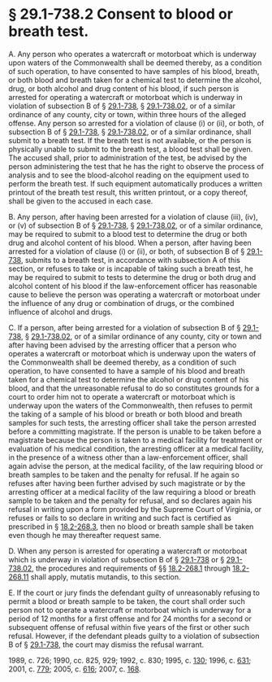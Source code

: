 # § 29.1-738.2 Consent to blood or breath test.

<p>A. Any person who operates a watercraft or motorboat which is underway upon waters of the Commonwealth shall be deemed thereby, as a condition of such operation, to have consented to have samples of his blood, breath, or both blood and breath taken for a chemical test to determine the alcohol, drug, or both alcohol and drug content of his blood, if such person is arrested for operating a watercraft or motorboat which is underway in violation of subsection B of § <a href='http://law.lis.virginia.gov/vacode/29.1-738/'>29.1-738</a>, § <a href='http://law.lis.virginia.gov/vacode/29.1-738.02/'>29.1-738.02</a>, or of a similar ordinance of any county, city or town, within three hours of the alleged offense. Any person so arrested for a violation of clause (i) or (ii), or both, of subsection B of § <a href='http://law.lis.virginia.gov/vacode/29.1-738/'>29.1-738</a>, § <a href='http://law.lis.virginia.gov/vacode/29.1-738.02/'>29.1-738.02</a>, or of a similar ordinance, shall submit to a breath test. If the breath test is not available, or the person is physically unable to submit to the breath test, a blood test shall be given. The accused shall, prior to administration of the test, be advised by the person administering the test that he has the right to observe the process of analysis and to see the blood-alcohol reading on the equipment used to perform the breath test. If such equipment automatically produces a written printout of the breath test result, this written printout, or a copy thereof, shall be given to the accused in each case.</p><p>B. Any person, after having been arrested for a violation of clause (iii), (iv), or (v) of subsection B of § <a href='http://law.lis.virginia.gov/vacode/29.1-738/'>29.1-738</a>, § <a href='http://law.lis.virginia.gov/vacode/29.1-738.02/'>29.1-738.02</a>, or of a similar ordinance, may be required to submit to a blood test to determine the drug or both drug and alcohol content of his blood. When a person, after having been arrested for a violation of clause (i) or (ii), or both, of subsection B of § <a href='http://law.lis.virginia.gov/vacode/29.1-738/'>29.1-738</a>, submits to a breath test, in accordance with subsection A of this section, or refuses to take or is incapable of taking such a breath test, he may be required to submit to tests to determine the drug or both drug and alcohol content of his blood if the law-enforcement officer has reasonable cause to believe the person was operating a watercraft or motorboat under the influence of any drug or combination of drugs, or the combined influence of alcohol and drugs.</p><p>C. If a person, after being arrested for a violation of subsection B of § <a href='http://law.lis.virginia.gov/vacode/29.1-738/'>29.1-738</a>, § <a href='http://law.lis.virginia.gov/vacode/29.1-738.02/'>29.1-738.02</a>, or of a similar ordinance of any county, city or town and after having been advised by the arresting officer that a person who operates a watercraft or motorboat which is underway upon the waters of the Commonwealth shall be deemed thereby, as a condition of such operation, to have consented to have a sample of his blood and breath taken for a chemical test to determine the alcohol or drug content of his blood, and that the unreasonable refusal to do so constitutes grounds for a court to order him not to operate a watercraft or motorboat which is underway upon the waters of the Commonwealth, then refuses to permit the taking of a sample of his blood or breath or both blood and breath samples for such tests, the arresting officer shall take the person arrested before a committing magistrate. If the person is unable to be taken before a magistrate because the person is taken to a medical facility for treatment or evaluation of his medical condition, the arresting officer at a medical facility, in the presence of a witness other than a law-enforcement officer, shall again advise the person, at the medical facility, of the law requiring blood or breath samples to be taken and the penalty for refusal. If he again so refuses after having been further advised by such magistrate or by the arresting officer at a medical facility of the law requiring a blood or breath sample to be taken and the penalty for refusal, and so declares again his refusal in writing upon a form provided by the Supreme Court of Virginia, or refuses or fails to so declare in writing and such fact is certified as prescribed in § <a href='http://law.lis.virginia.gov/vacode/18.2-268.3/'>18.2-268.3</a>, then no blood or breath sample shall be taken even though he may thereafter request same.</p><p>D. When any person is arrested for operating a watercraft or motorboat which is underway in violation of subsection B of § <a href='http://law.lis.virginia.gov/vacode/29.1-738/'>29.1-738</a> or § <a href='http://law.lis.virginia.gov/vacode/29.1-738.02/'>29.1-738.02</a>, the procedures and requirements of §§ <a href='http://law.lis.virginia.gov/vacode/18.2-268.1/'>18.2-268.1</a> through <a href='http://law.lis.virginia.gov/vacode/18.2-268.11/'>18.2-268.11</a> shall apply, mutatis mutandis, to this section.</p><p>E. If the court or jury finds the defendant guilty of unreasonably refusing to permit a blood or breath sample to be taken, the court shall order such person not to operate a watercraft or motorboat which is underway for a period of 12 months for a first offense and for 24 months for a second or subsequent offense of refusal within five years of the first or other such refusal. However, if the defendant pleads guilty to a violation of subsection B of § <a href='http://law.lis.virginia.gov/vacode/29.1-738/'>29.1-738</a>, the court may dismiss the refusal warrant.</p><p>1989, c. 726; 1990, cc. 825, 929; 1992, c. 830; 1995, c. <a href='http://lis.virginia.gov/cgi-bin/legp604.exe?951+ful+CHAP0130'>130</a>; 1996, c. <a href='http://lis.virginia.gov/cgi-bin/legp604.exe?961+ful+CHAP0631'>631</a>; 2001, c. <a href='http://lis.virginia.gov/cgi-bin/legp604.exe?011+ful+CHAP0779'>779</a>; 2005, c. <a href='http://lis.virginia.gov/cgi-bin/legp604.exe?051+ful+CHAP0616'>616</a>; 2007, c. <a href='http://lis.virginia.gov/cgi-bin/legp604.exe?071+ful+CHAP0168'>168</a>.</p>